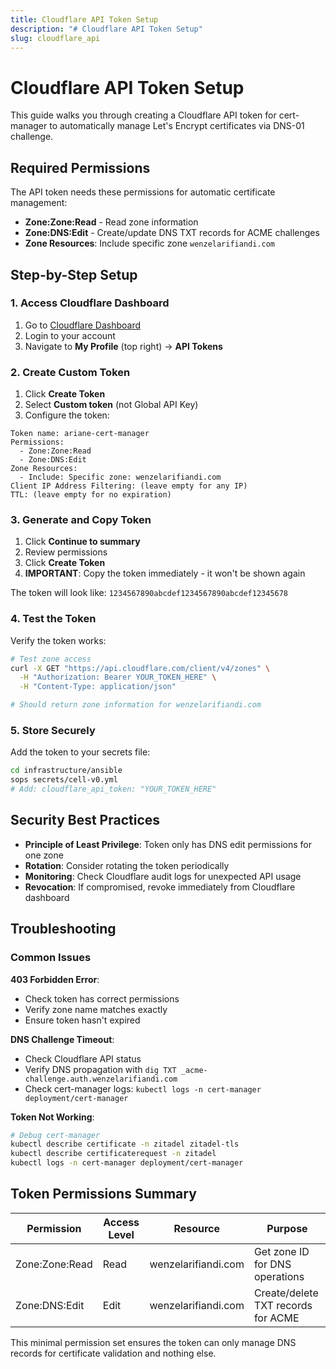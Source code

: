 ```yaml
---
title: Cloudflare API Token Setup
description: "# Cloudflare API Token Setup"
slug: cloudflare_api
---
```










# Cloudflare API Token Setup

This guide walks you through creating a Cloudflare API token for cert-manager to automatically manage Let's Encrypt certificates via DNS-01 challenge.

## Required Permissions

The API token needs these permissions for automatic certificate management:

- **Zone:Zone:Read** - Read zone information
- **Zone:DNS:Edit** - Create/update DNS TXT records for ACME challenges
- **Zone Resources**: Include specific zone `wenzelarifiandi.com`

## Step-by-Step Setup

### 1. Access Cloudflare Dashboard

1. Go to [Cloudflare Dashboard](https://dash.cloudflare.com)
2. Login to your account
3. Navigate to **My Profile** (top right) → **API Tokens**

### 2. Create Custom Token

1. Click **Create Token**
2. Select **Custom token** (not Global API Key)
3. Configure the token:

```
Token name: ariane-cert-manager
Permissions:
  - Zone:Zone:Read
  - Zone:DNS:Edit
Zone Resources:
  - Include: Specific zone: wenzelarifiandi.com
Client IP Address Filtering: (leave empty for any IP)
TTL: (leave empty for no expiration)
```

### 3. Generate and Copy Token

1. Click **Continue to summary**
2. Review permissions
3. Click **Create Token**
4. **IMPORTANT**: Copy the token immediately - it won't be shown again

The token will look like: `1234567890abcdef1234567890abcdef12345678`

### 4. Test the Token

Verify the token works:

```bash
# Test zone access
curl -X GET "https://api.cloudflare.com/client/v4/zones" \
  -H "Authorization: Bearer YOUR_TOKEN_HERE" \
  -H "Content-Type: application/json"

# Should return zone information for wenzelarifiandi.com
```

### 5. Store Securely

Add the token to your secrets file:

```bash
cd infrastructure/ansible
sops secrets/cell-v0.yml
# Add: cloudflare_api_token: "YOUR_TOKEN_HERE"
```

## Security Best Practices

- **Principle of Least Privilege**: Token only has DNS edit permissions for one zone
- **Rotation**: Consider rotating the token periodically
- **Monitoring**: Check Cloudflare audit logs for unexpected API usage
- **Revocation**: If compromised, revoke immediately from Cloudflare dashboard

## Troubleshooting

### Common Issues

**403 Forbidden Error**:
- Check token has correct permissions
- Verify zone name matches exactly
- Ensure token hasn't expired

**DNS Challenge Timeout**:
- Check Cloudflare API status
- Verify DNS propagation with `dig TXT _acme-challenge.auth.wenzelarifiandi.com`
- Check cert-manager logs: `kubectl logs -n cert-manager deployment/cert-manager`

**Token Not Working**:
```bash
# Debug cert-manager
kubectl describe certificate -n zitadel zitadel-tls
kubectl describe certificaterequest -n zitadel
kubectl logs -n cert-manager deployment/cert-manager
```

## Token Permissions Summary

| Permission | Access Level | Resource | Purpose |
|------------|--------------|----------|---------|
| Zone:Zone:Read | Read | wenzelarifiandi.com | Get zone ID for DNS operations |
| Zone:DNS:Edit | Edit | wenzelarifiandi.com | Create/delete TXT records for ACME |

This minimal permission set ensures the token can only manage DNS records for certificate validation and nothing else.